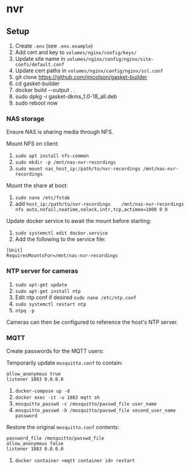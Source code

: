 # nvr

## Setup

1. Create `.env` (see `.env.example`)
1. Add cert and key to `volumes/nginx/config/keys/`
1. Update site name in `volumes/nginx/config/nginx/site-confs/default.conf`
1. Update cert paths in `volumes/nginx/config/nginx/ssl.conf`
1. git clone https://github.com/jnicolson/gasket-builder
1. cd gasket-builder
1. docker build --output . .
1. sudo dpkg -i gasket-dkms_1.0-18_all.deb
1. sudo reboot now

### NAS storage

Ensure NAS is sharing media through NFS.

Mount NFS on client:

1. `sudo apt install nfs-common`
1. `sudo mkdir -p /mnt/nas-nvr-recordings`
1. `sudo mount nas_host_ip:/path/to/nvr-recordings /mnt/nas-nvr-recordings`

Mount the share at boot:

1. `sudo nano /etc/fstab`
1. add `host_ip:/path/to/nvr-recordings    /mnt/nas-nvr-recordings   nfs auto,nofail,noatime,nolock,intr,tcp,actimeo=1800 0 0`

Update docker service to await the mount before starting:

1. `sudo systemctl edit docker.service`
1. Add the following to the service file:

```
[Unit]
RequiresMountsFor=/mnt/nas-nvr-recordings
```

### NTP server for cameras

1. `sudo apt-get update`
1. `sudo apt-get install ntp`
1. Edit ntp conf if desired `sudo nano /etc/ntp.conf`
1. `sudo systemctl restart ntp`
1. `ntpq -p`

Cameras can then be configured to reference the host's NTP server.

### MQTT

Create passwords for the MQTT users:

Temporarily update `mosquitto.conf` to contain:

```
allow_anonymous true
listener 1883 0.0.0.0
```

1. `docker-compose up -d`
1. `docker exec -it -u 1883 mqtt sh`
1. `mosquitto_passwd -c /mosquitto/passwd_file user_name`
1. `mosquitto_passwd -b /mosquitto/passwd_file second_user_name password`

Restore the original `mosquitto.conf` contents:

```
password_file /mosquitto/passwd_file
allow_anonymous false
listener 1883 0.0.0.0
```

1. `docker container <mqtt container id> restart`
